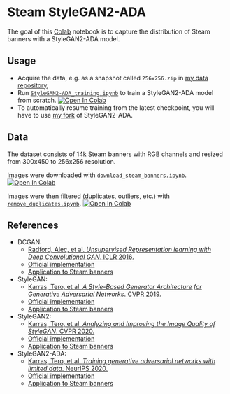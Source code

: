 # Steam StyleGAN2-ADA

The goal of this [Colab][colab-website] notebook is to capture the distribution of Steam banners with a StyleGAN2-ADA model.

## Usage

-   Acquire the data, e.g. as a snapshot called `256x256.zip` in [my data repository][data-repository],
-   Run [`StyleGAN2-ADA_training.ipynb`][colab-notebook] to train a StyleGAN2-ADA model from scratch.
[![Open In Colab][colab-badge]][colab-notebook]
-   To automatically resume training from the latest checkpoint, you will have to use [my fork][stylegan2-ada-fork] of StyleGAN2-ADA.

## Data

The dataset consists of 14k Steam banners with RGB channels and resized from 300x450 to 256x256 resolution.

Images were downloaded with [`download_steam_banners.ipynb`][download_steam_banners].
[![Open In Colab][colab-badge]][download_steam_banners]

Images were then filtered (duplicates, outliers, etc.) with [`remove_duplicates.ipynb`][filter_steam_banners].
[![Open In Colab][colab-badge]][filter_steam_banners]

## References

-   DCGAN:
    -   [Radford, Alec, et al. *Unsupervised Representation learning with Deep Convolutional GAN*. ICLR 2016.][dcgan-paper]
    -   [Official implementation][dcgan-official-repository]
    -   [Application to Steam banners][dcgan-applied-to-steam-banners]
-   StyleGAN:
    -   [Karras, Tero, et al. *A Style-Based Generator Architecture for Generative Adversarial Networks*. CVPR 2019.][stylegan1-paper]
    -   [Official implementation][stylegan1-official-repository]
    -   [Application to Steam banners][stylegan1-applied-to-steam-banners]
-   StyleGAN2:
    - [Karras, Tero, et al. *Analyzing and Improving the Image Quality of StyleGAN*. CVPR 2020.][stylegan2-paper]
    -   [Official implementation][stylegan2-official-repository]
    -   [Application to Steam banners][stylegan2-applied-to-steam-banners]
-   StyleGAN2-ADA:
    -   [Karras, Tero, et al. *Training generative adversarial networks with limited data*. NeurIPS 2020.][stylegan2-ada-paper]
    -   [Official implementation][stylegan2-ada-official-repository]
    -   [Application to Steam banners][stylegan2-ada-applied-to-steam-banners]

<!-- Definitions -->

[download_steam_banners]: <https://colab.research.google.com/github/woctezuma/google-colab/blob/master/download_steam_banners.ipynb>
[filter_steam_banners]: <https://colab.research.google.com/github/woctezuma/steam-stylegan2-ada/blob/main/remove_duplicates.ipynb>

[colab-website]: <https://colab.research.google.com>
[colab-notebook]: <https://colab.research.google.com/github/woctezuma/steam-stylegan2-ada/blob/main/StyleGAN2-ADA_training.ipynb>
[colab-badge]: <https://colab.research.google.com/assets/colab-badge.svg>

[data-repository]: <https://github.com/woctezuma/download-steam-banners-data>
[stylegan2-ada-fork]: <https://github.com/woctezuma/stylegan2-ada/tree/google-colab>

[dcgan-paper]: <https://arxiv.org/abs/1511.06434>
[stylegan1-paper]: <https://arxiv.org/abs/1812.04948>
[stylegan2-paper]: <https://arxiv.org/abs/1912.04958>
[stylegan2-ada-paper]: <https://arxiv.org/abs/2006.06676>

[dcgan-official-repository]: <https://github.com/Newmu/dcgan_code>
[stylegan1-official-repository]: <https://github.com/NVlabs/stylegan>
[stylegan2-official-repository]: <https://github.com/NVlabs/stylegan2>
[stylegan2-ada-official-repository]: <https://github.com/NVlabs/stylegan2-ada>

[dcgan-applied-to-steam-banners]: <https://github.com/woctezuma/google-colab>
[stylegan1-applied-to-steam-banners]: <https://github.com/woctezuma/steam-stylegan>
[stylegan2-applied-to-steam-banners]: <https://github.com/woctezuma/steam-stylegan2>
[stylegan2-ada-applied-to-steam-banners]: <https://github.com/woctezuma/steam-stylegan2-ada>

